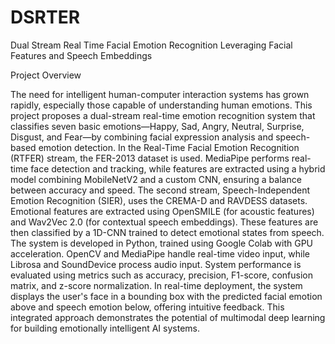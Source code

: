 # DSRTER
Dual Stream Real Time Facial Emotion Recognition Leveraging Facial Features and Speech Embeddings 

Project Overview

The need for intelligent human-computer interaction systems has grown rapidly, especially those capable of understanding human emotions. This project proposes a dual-stream real-time emotion recognition system that classifies seven basic emotions—Happy, Sad, Angry, Neutral, Surprise, Disgust, and Fear—by combining facial expression analysis and speech-based emotion detection.
In the Real-Time Facial Emotion Recognition (RTFER) stream, the FER-2013 dataset is used. MediaPipe performs real-time face detection and tracking, while features are extracted using a hybrid model combining MobileNetV2 and a custom CNN, ensuring a balance between accuracy and speed.
The second stream, Speech-Independent Emotion Recognition (SIER), uses the CREMA-D and RAVDESS datasets. Emotional features are extracted using OpenSMILE (for acoustic features) and Wav2Vec 2.0 (for contextual speech embeddings). These features are then classified by a 1D-CNN trained to detect emotional states from speech.
The system is developed in Python, trained using Google Colab with GPU acceleration. OpenCV and MediaPipe handle real-time video input, while Librosa and SoundDevice process audio input. System performance is evaluated using metrics such as accuracy, precision, F1-score, confusion matrix, and z-score normalization.
In real-time deployment, the system displays the user's face in a bounding box with the predicted facial emotion above and speech emotion below, offering intuitive feedback. This integrated approach demonstrates the potential of multimodal deep learning for building emotionally intelligent AI systems.
